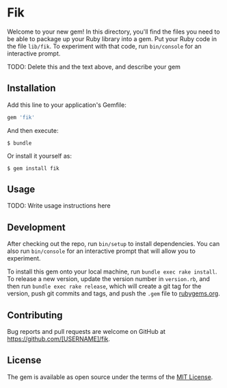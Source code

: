 # Fik

Welcome to your new gem! In this directory, you'll find the files you need to be able to package up your Ruby library into a gem. Put your Ruby code in the file `lib/fik`. To experiment with that code, run `bin/console` for an interactive prompt.

TODO: Delete this and the text above, and describe your gem

## Installation

Add this line to your application's Gemfile:

```ruby
gem 'fik'
```

And then execute:

    $ bundle

Or install it yourself as:

    $ gem install fik

## Usage

TODO: Write usage instructions here

## Development

After checking out the repo, run `bin/setup` to install dependencies. You can also run `bin/console` for an interactive prompt that will allow you to experiment.

To install this gem onto your local machine, run `bundle exec rake install`. To release a new version, update the version number in `version.rb`, and then run `bundle exec rake release`, which will create a git tag for the version, push git commits and tags, and push the `.gem` file to [rubygems.org](https://rubygems.org).

## Contributing

Bug reports and pull requests are welcome on GitHub at https://github.com/[USERNAME]/fik.

## License

The gem is available as open source under the terms of the [MIT License](http://opensource.org/licenses/MIT).
